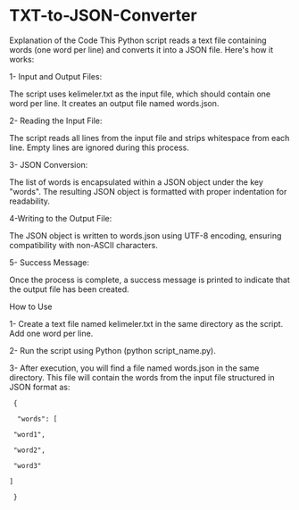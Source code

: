 # TXT-to-JSON-Converter

   Explanation of the Code
This Python script reads a text file containing words (one word per line) and converts it into a JSON file. Here's how it works:

 1- Input and Output Files:

The script uses kelimeler.txt as the input file, which should contain one word per line.
It creates an output file named words.json.

 2- Reading the Input File:

The script reads all lines from the input file and strips whitespace from each line.
Empty lines are ignored during this process.

 3- JSON Conversion:

The list of words is encapsulated within a JSON object under the key "words".
The resulting JSON object is formatted with proper indentation for readability.

 4-Writing to the Output File:

The JSON object is written to words.json using UTF-8 encoding, ensuring compatibility with non-ASCII characters.

 5- Success Message:

Once the process is complete, a success message is printed to indicate that the output file has been created.

   How to Use
   
1- Create a text file named kelimeler.txt in the same directory as the script. Add one word per line.

2- Run the script using Python (python script_name.py).

3- After execution, you will find a file named words.json in the same directory. This file will contain the words from the input file structured in JSON format as:


     {
  
      "words": [
   
     "word1",
     
     "word2",
     
     "word3"
     
    ]
    
     }
